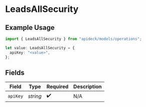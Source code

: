 # LeadsAllSecurity

## Example Usage

```typescript
import { LeadsAllSecurity } from "apideck/models/operations";

let value: LeadsAllSecurity = {
  apiKey: "<value>",
};
```

## Fields

| Field              | Type               | Required           | Description        |
| ------------------ | ------------------ | ------------------ | ------------------ |
| `apiKey`           | *string*           | :heavy_check_mark: | N/A                |